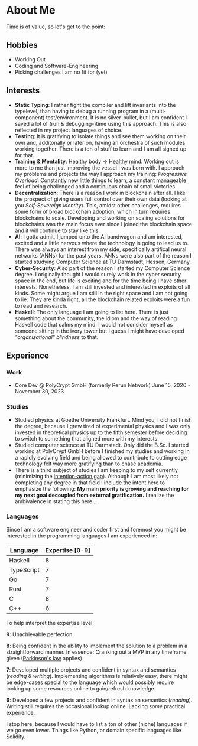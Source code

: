 # About Me

Time is of value, so let's get to the point:

## Hobbies

* Working Out
* Coding and Software-Engineering
* Picking challenges I am no fit for (yet)

## Interests

* **Static Typing**: I rather fight the compiler and lift invariants into the typelevel, than having to debug a running program in a (multi-component) test/environment. It is no silver-bullet, but I am confident I saved a lot of (run & debugging-)time using this approach. This is also reflected in my project languages of choice.
* **Testing**: It is gratifying to isolate things and see them working on their own and, additonally or later on, having an orchestra of such modules working together. There is a ton of stuff to learn and I am all signed up for that.
* **Training & Mentality**: Healthy body -> Healthy mind. Working out is more to me than just improving the vessel I was born with. I approach my problems and projects the way I approach my training: _Progressive Overload_. Constantly new little things to learn, a constant manageable feel of being challenged and a continuous chain of small victories.
* **Decentralization**: There is a reason I work in blockchain after all. I like the prospect of giving users full control over their own data (looking at you _Self-Sovereign Identity_). This, amidst other challenges, requires some form of broad blockchain adoption, which in turn requires blockchains to scale. Developing and working on scaling solutions for blockchains was the main focus ever since I joined the blockchain space and it will continue to stay like this.
* **AI**: I gotta admit, I jumped onto the AI bandwagon and am interested, excited and a little nervous where the technology is going to lead us to. There was always an interest from my side, specifically artifical neural networks (ANNs) for the past years. ANNs were also part of the reason I started studying Computer Science at TU Darmstadt, Hessen, Germany.
* **Cyber-Security**: Also part of the reason I started my Computer Science degree. I originally thought I would surely work in the cyber security space in the end, but life is exciting and for the time being I have other interests. Nonetheless, I am still invested and interested in exploits of all kinds. Some might argue I am still in the right space and I am not going to lie: They are kinda right, all the blockchain related exploits were a fun to read and research.
* **Haskell**: The only language I am going to list here. There is just something about the community, the idiom and the way of reading Haskell code that calms my mind. I would not consider myself as someone sitting in the ivory tower but I guess I might have developed _"organizational" blindness_ to that.

## Experience

### Work
* Core Dev @ PolyCrypt GmbH (formerly Perun Network) June 15, 2020 - November 30, 2023

### Studies
* Studied physics at Goethe University Frankfurt. Mind you, I did not finish the degree, because I grew tired of experimental physics and I was only invested in theoretical physics up to the fifth semester before deciding to switch to something that aligned more with my interests.
* Studied computer science at TU Darmstadt. Only did the B.Sc. I started working at PolyCrypt GmbH before I finished my studies and working in a rapidly evolving field and being allowed to contribute to cutting edge technology felt way more gratifying than to chase academia.
* There is a third subject of studies I am keeping to my self currently (minimizing the [intention-action gap](https://thedecisionlab.com/reference-guide/psychology/intention-action-gap)). Although I am most likely not completing any degree in that field I include the intent here to emphasize the following: **My main priority is growing and reaching for my next goal decoupled from external gratification.** I realize the ambivalence in stating this here...

### Languages

Since I am a software engineer and coder first and foremost you might be interested in the programming languages I am experienced in:

| Language    | Expertise [0-9] |
| ----------- | --------------- |
| Haskell     | 8               |
| TypeScript  | 7               |
| Go          | 7               |
| Rust        | 7               |
| C           | 8               |
| C++         | 6               |

To help interpret the expertise level:

**9**: Unachievable perfection

**8**: Being confident in the ability to implement the solution to a problem in a straightforward manner. In essence: Cranking out a MVP in any timeframe given ([Parkinson's law](https://en.wikipedia.org/wiki/Parkinson's_law) applies).

**7**: Developed multiple projects and confident in syntax and semantics (_reading_ & _writing_). Implementing algorithms is relatively easy, there might be edge-cases special to the language which would possibly require looking up some resources online to gain/refresh knowledge.

**6**: Developed a few projects and confident in syntax an semantics (_reading_). Writing still requires the occasional lookup online. Lacking _some_ practical experience.

I stop here, because I would have to list a ton of other (niche) languages if we go even lower. Things like Python, or domain specific languages like Solidity.
